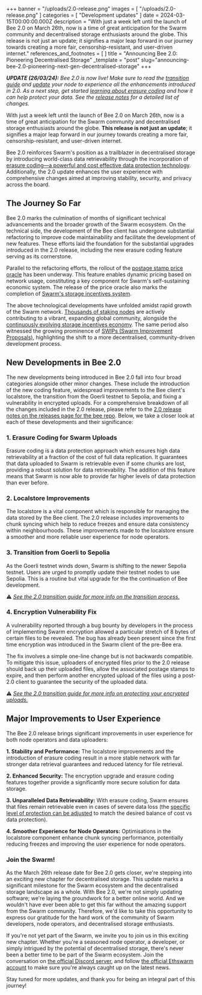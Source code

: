 +++
banner = "/uploads/2.0-release.png"
images = [ "/uploads/2.0-release.png" ]
categories = [ "Development updates" ]
date = 2024-03-15T00:00:00.000Z
description = "With just a week left until the launch of Bee 2.0 on March 26th, now is a time of great anticipation for the Swarm community and decentralised storage enthusiasts around the globe. This release is not just an update; it signifies a major leap forward in our journey towards creating a more fair, censorship-resistant, and user-driven internet."
references_and_footnotes = [ ]
title = "Announcing Bee 2.0: Pioneering Decentralised Storage"
_template = "post"
slug="announcing-bee-2.0-pioneering-next-gen-decentralised-storage"
+++



***UPDATE (26/03/24):** Bee 2.0 is now live! Make sure to read the [transition guide](https://blog.ethswarm.org/foundation/2024/bee-2-0-transition-guide/) and [update](https://docs.ethswarm.org/docs/bee/working-with-bee/upgrading-bee) your node to experience all the enhancements introduced in 2.0. As a next step, get started [learning about erasure coding](https://docs.ethswarm.org/docs/develop/access-the-swarm/erasure-coding) and how it can help protect your data. See the [release notes](https://github.com/ethersphere/bee/releases/tag/v2.0.0) for a detailed list of changes.*

With just a week left until the launch of Bee 2.0 on March 26th, now is a time of great anticipation for the Swarm community and decentralised storage enthusiasts around the globe. **This release is not just an update**; it signifies a major leap forward in our journey towards creating a more fair, censorship-resistant, and user-driven internet. 

Bee 2.0 reinforces Swarm's position as a trailblazer in decentralised storage by introducing world-class data retrievability through the incorporation of [erasure coding—a powerful and cost effective data protection technology](https://blog.ethswarm.org/foundation/2023/erasure-coding-supercharges-swarm/). Additionally, the 2.0 update enhances the user experience with comprehensive changes aimed at improving stability, security, and privacy across the board. 

## The Journey So Far

Bee 2.0 marks the culmination of months of significant technical advancements and the broader growth of the Swarm ecosystem. On the technical side, the development of the Bee client has undergone substantial refactoring to improve code maintainability and facilitate the development of new features. These efforts laid the foundation for the substantial upgrades introduced in the 2.0 release, including the new erasure coding feature serving as its cornerstone.

Parallel to the refactoring efforts, the rollout of the [postage stamp price oracle](https://blog.ethswarm.org/foundation/2023/oracle-overview/) has been underway. This feature enables dynamic pricing based on network usage, constituting a key component for Swarm's self-sustaining economic system. The release of the price oracle also marks the completion of [Swarm's storage incentives system](https://blog.ethswarm.org/foundation/2022/the-mechanics-of-swarm-networks-storage-incentives/).

The above technological developments have unfolded amidst rapid growth of the Swarm network. [Thousands of staking nodes](https://swarmscan.io/) are actively contributing to a vibrant, expanding global community, alongside the [continuously evolving storage incentives economy](https://blog.staging.ethswarm.org/foundation/2024/state-of-the-network-february/). The same period also witnessed the growing prominence of [SWIPs (Swarm Improvement Proposals)](https://github.com/ethersphere/SWIPs/pulls), highlighting the shift to a more decentralised, community-driven development process.


## New Developments in Bee 2.0

The new developments being introduced in Bee 2.0 fall into four broad categories alongside other minor changes. These include the introduction of the new  coding feature, widespread improvements to the Bee client's localstore, the transition from the Goerli testnet to Sepolia, and fixing a vulnerability in encrypted uploads. For a comprehensive breakdown of all the changes included in the 2.0 release, please refer to the [2.0 release notes on the releases page for the bee repo](https://github.com/ethersphere/bee/releases). Below, we take a closer look at each of these developments and their significance:

### **1. Erasure Coding for Swarm Uploads**

Erasure coding is a data protection approach which ensures high data retrievability at a fraction of the cost of full data replication. It guarantees that data uploaded to Swarm is retrievable even if some chunks are lost, providing a robust solution for data retrievability. The addition of this feature means that Swarm is now able to provide far higher levels of data protection than ever before.

### **2. Localstore Improvements**

The localstore is a vital component which is responsible for managing the data stored by the Bee client. The 2.0 release includes improvements to chunk syncing which help to reduce freezes and ensure data consistency within neighbourhoods. These improvements made to the localstore ensure a smoother and more reliable user experience for node operators.

### **3. Transition from Goerli to Sepolia**

As the Goerli testnet winds down, Swarm is shifting to the newer Sepolia testnet. Users are urged to promptly update their testnet nodes to use Sepolia. This is a routine but vital upgrade for the the continuation of Bee development.

⚠️ *[See the 2.0 transition guide for more info on the transition process.](https://blog.ethswarm.org/foundation/2024/bee-2-0-transition-guide/)* 

### **4. Encryption Vulnerability Fix**

A vulnerability reported through a bug bounty by developers in the process of implementing Swarm encryption allowed a particular stretch of 8 bytes of certain files to be revealed. The bug has already been present since the first time encryption was introduced in the Swarm client of the pre-Bee era.

The fix involves a simple one-line change but is not backwards compatible. To mitigate this issue, uploaders of encrypted files prior to the 2.0 release should back up their uploaded files, allow the associated postage stamps to expire, and then perform another encrypted upload of the files using a post-2.0 client to guarantee the security of the uploaded data. 

⚠️ *[See the 2.0 transition guide for more info on protecting your encrypted uploads.](https://blog.ethswarm.org/foundation/2024/bee-2-0-transition-guide/)*

## Major Improvements to User Experience

The Bee 2.0 release brings significant improvements in user experience for both node operators and data uploaders:

**1. Stability and Performance:** The localstore improvements and the introduction of erasure coding result in a more stable network with far stronger data retrieval guarantees and reduced latency for file retrieval.

**2. Enhanced Security:** The encryption upgrade and erasure coding features together provide a significantly more secure solution for data storage.

**3. Unparalleled Data Retrievability:** With erasure coding, Swarm ensures that files remain retrievable even in cases of severe data loss (the [specific level of protection can be adjusted](https://docs.ethswarm.org/docs/develop/access-the-swarm/erasure-coding#uploading-with-erasure-coding) to match the desired balance of cost vs data protection).

**4. Smoother Experience for Node Operators:** Optimisations in the localstore component enhance chunk syncing performance, potentially reducing freezes and improving the user experience for node operators.


### Join the Swarm!

As the March 26th release date for Bee 2.0 gets closer, we're stepping into an exciting new chapter for decentralised storage. This update marks a significant milestone for the Swarm ecosystem and the decentralised storage landscape as a whole. With Bee 2.0, we're not simply updating software; we're laying the groundwork for a better online world. And we wouldn't have ever been able to get this far without the amazing support from the Swarm community. Therefore, we'd like to take this opportunity to express our gratitude for the hard work of the community of Swarm developers, node operators, and decentralised storage enthusiasts. 

If you're not yet part of the Swarm, we invite you to join us in this exciting new chapter. Whether you're a seasoned node operator, a developer, or simply intrigued by the potential of decentralised storage, there's never been a better time to be part of the Swarm ecosystem. Join the conversation on [the official Discord server](https://discord.gg/cRPBKXNpKW), and follow [the official Ethswarm account](https://twitter.com/ethswarm) to make sure you're always caught up on the latest news.

Stay tuned for more updates, and thank you for being an integral part of this journey!